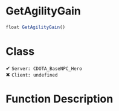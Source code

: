 # GetAgilityGain
```js	
float GetAgilityGain()
```
# Class
✔ `Server: CDOTA_BaseNPC_Hero`  
✖ `Client: undefined`  

# Function Description

